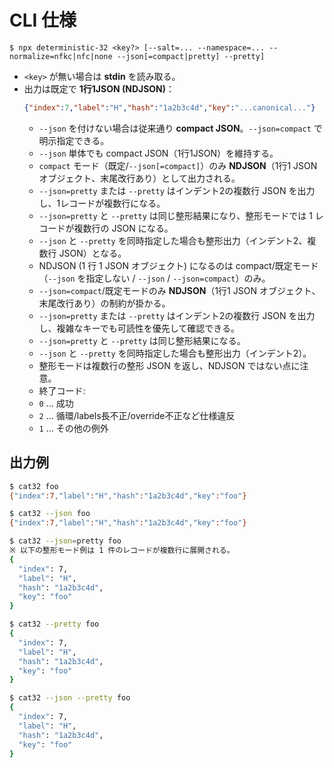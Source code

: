 # CLI 仕様

```
$ npx deterministic-32 <key?> [--salt=... --namespace=... --normalize=nfkc|nfc|none --json[=compact|pretty] --pretty]
```

- `<key>` が無い場合は **stdin** を読み取る。
- 出力は既定で **1行1JSON (NDJSON)**：
  ```json
  {"index":7,"label":"H","hash":"1a2b3c4d","key":"...canonical..."}
  ```
  - `--json` を付けない場合は従来通り **compact JSON**。`--json=compact` で明示指定できる。
  - `--json` 単体でも compact JSON（1行1JSON）を維持する。
  - `compact` モード（既定/`--json[=compact]`）のみ **NDJSON**（1行1 JSON オブジェクト、末尾改行あり）として出力される。
  - `--json=pretty` または `--pretty` はインデント2の複数行 JSON を出力し、1レコードが複数行になる。
  - `--json=pretty` と `--pretty` は同じ整形結果になり、整形モードでは 1 レコードが複数行の JSON になる。
  - `--json` と `--pretty` を同時指定した場合も整形出力（インデント2、複数行 JSON）となる。
  - NDJSON (1 行 1 JSON オブジェクト) になるのは compact/既定モード（`--json` を指定しない / `--json` / `--json=compact`）のみ。
  - `--json=compact`/既定モードのみ **NDJSON**（1行1 JSON オブジェクト、末尾改行あり）の制約が掛かる。
  - `--json=pretty` または `--pretty` はインデント2の複数行 JSON を出力し、複雑なキーでも可読性を優先して確認できる。
  - `--json=pretty` と `--pretty` は同じ整形結果になる。
  - `--json` と `--pretty` を同時指定した場合も整形出力（インデント2）。
  - 整形モードは複数行の整形 JSON を返し、NDJSON ではない点に注意。
  - 終了コード:
  - `0` … 成功
  - `2` … 循環/labels長不正/override不正など仕様違反
  - `1` … その他の例外

## 出力例

```sh
$ cat32 foo
{"index":7,"label":"H","hash":"1a2b3c4d","key":"foo"}

$ cat32 --json foo
{"index":7,"label":"H","hash":"1a2b3c4d","key":"foo"}

$ cat32 --json=pretty foo
※ 以下の整形モード例は 1 件のレコードが複数行に展開される。
{
  "index": 7,
  "label": "H",
  "hash": "1a2b3c4d",
  "key": "foo"
}

$ cat32 --pretty foo
{
  "index": 7,
  "label": "H",
  "hash": "1a2b3c4d",
  "key": "foo"
}

$ cat32 --json --pretty foo
{
  "index": 7,
  "label": "H",
  "hash": "1a2b3c4d",
  "key": "foo"
}
```
